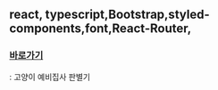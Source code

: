 ## react, typescript,Bootstrap,styled-components,font,React-Router,

### [바로가기](https://catmbtimb.netlify.app/)

: 고양이 예비집사 판별기
